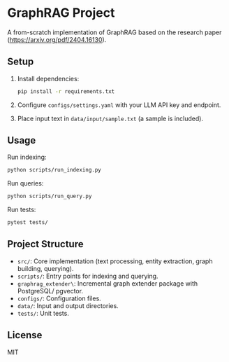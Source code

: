 # GraphRAG Project

A from-scratch implementation of GraphRAG based on the research paper (https://arxiv.org/pdf/2404.16130).

## Setup

1. Install dependencies:
   ```bash
   pip install -r requirements.txt
   ```

2. Configure `configs/settings.yaml` with your LLM API key and endpoint.

3. Place input text in `data/input/sample.txt` (a sample is included).

## Usage

Run indexing:
```bash
python scripts/run_indexing.py
```

Run queries:
```bash
python scripts/run_query.py
```

Run tests:
```bash
pytest tests/
```

## Project Structure

- `src/`: Core implementation (text processing, entity extraction, graph building, querying).
- `scripts/`: Entry points for indexing and querying.
- `graphrag_extender\`: Incremental graph extender package with PostgreSQL/       pgvector.
- `configs/`: Configuration files.
- `data/`: Input and output directories.
- `tests/`: Unit tests.

## License

MIT
